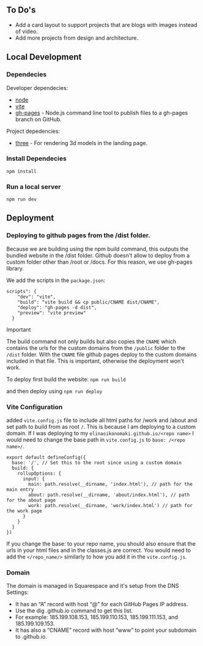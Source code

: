 ## To Do's
- Add a card layout to support projects that are blogs with images instead of video. 
- Add more projects from design and architecture. 

## Local Development
### Dependecies
Developer dependecies:
- [node](https://nodejs.org/)
- [vite](https://vitejs.dev/)
- [gh-pages](https://www.npmjs.com/package/gh-pages) - Node.js command line tool to publish files to a gh-pages branch on GitHub.

Project depedencies:
- [three](https://threejs.org/) - For rendering 3d models in the landing page.


### Install Dependecies 
```npm install```

### Run a local server 
```npm run dev```

## Deployment
### Deploying to github pages from the /dist folder. 
Because we are building using the npm build command, this outputs the bundled website in the /dist folder. 
Github doesn't allow to deploy from a custom folder other than /root or /docs. For this reason, we use gh-pages library. 

We add the scripts in the `package.json`:
```
scripts": {
    "dev": "vite",
    "build": "vite build && cp public/CNAME dist/CNAME",
    "deploy": "gh-pages -d dist",
    "preview": "vite preview"
  }

```

> [!IMPORTANT] 
> The build command not only builds but also copies the `CNAME` which contains the urls for the custom domains from the `/public` folder to the `/dist` folder. With the `CNAME` file github pages deploy to the custom domains included in that file. This is important, otherwise the deployment won't work. 

To deploy first build the website:
```npm run build```

and then deploy using
```npm run deploy ```

### Vite Configuration
added `vite.config.js` file to include all html paths for /work and /about and set path to build from as root `/`. This is because I am deploying to a custom domain. If I was deploying to my `elinaoikonomaki.github.io/<repo name>` I would need to change the base path in `vite.config.js` to `base: /<repo name>/`. 

```
export default defineConfig({
  base: '/', // Set this to the root since using a custom domain
  build: {
    rollupOptions: {
      input: {
        main: path.resolve(__dirname, 'index.html'), // path for the main entry
        about: path.resolve(__dirname, 'about/index.html'), // path for the about page
        work: path.resolve(__dirname, 'work/index.html') // path for the work page
      }
    }
  }
})
```

If you change the base: to your repo name, you should also ensure that the urls in your html files and in the classes.js are correct. You would need to add the `</repo_name/>` similarly to how you add it in the `vite.config.js`.

### Domain
The domain is managed in Squarespace and it's setup from the DNS Settings:

- It has an “A” record with host “@” for each GitHub Pages IP address. 
- Use the dig <user>.github.io command to get this list. 
- For example: 185.199.108.153, 185.199.110.153, 185.199.111.153, and 185.199.109.153.
- It has also a “CNAME” record with host “www” to point your subdomain to <user>.github.io.





